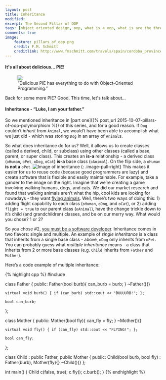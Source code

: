 ```yaml
---
layout: post
title: Inheritance
modified:
excerpt: The Second Pillar of OOP
tags: [object oriented design, oop, what is a oop, what is are the three pillars of object oriented design, encapsulation, polymorpish, inheritance, oop in c++, PIE, three pillars of oop, tutorial on OOP, programming, programming languages]
comments: true
image:
    feature: pillars_of_oop.png
    credit: F.M. Schmitt
    creditlink: http://www.fmschmitt.com/travels/spain/cordoba_province/cordoba-mosque/FirstExpansion.html
---
```


#### It's all about delicious… PIE!

<figure>
    <a href="http://www.epicurious.com/images/articlesguides/seasonalcooking/winter/key-lime-pie.jpg"><img src="http://www.epicurious.com/images/articlesguides/seasonalcooking/winter/key-lime-pie.jpg"></a>
    <figcaption>”Delicious PIE has everything to do with Object-Oriented Programming.”</figcaption>
</figure>

Back for some more PIE? Good. This time, let's talk about...

#### Inheritance - “Luke, I am your father.”

So we mentioned inheritance in [part one]({% post_url 2015-10-07-pillars-of-oop-polymorphism %}) of this series, and for a good reason. If `Dog` couldn’t *inherit* from `Animal`, we would’t have been able to accomplish what we just did   - which was storing `Dog` in an array of `Animal`s.

So what does inheritance do for us? Well, it allows us to create classes (called a derived, child, or subclass) using other classes (called a base, parent, or super class). This creates an **is-a** relationship - a derived class (`oHuman`, `oPet`, `oDog`, `oCat`) **is-a** base class (`oAnimal`). On the flip side, a `oHuman` **is not a** `oPet`. 
![Image of inheritance](http://www.derekyu.com/tigs/forums/tutorials/gmtut/gmtut-008.png)
{: .image-pull-right}
This makes it easier for us to reuse code (because good programmers are lazy) and create software that is flexible and easily maintainable. For example, take a gander to the image on the right. Imagine that we’re creating a game involving walking humans, dogs, and cats. We did our market research and found that walking animals aren’t what the hip, cool kids are looking for nowadays - they want [flying animals](http://i.ytimg.com/vi/QH2-TGUlwu4/hqdefault.jpg). Well, there’s two ways of doing this: 1) adding flight capability to each class (`oHuman`, `oDog`, and `oCat`), or 2) adding `flight = true` to our parent class (`oAnimal`), have the change trickle down to it’s child (and grandchildren) classes, and be on our merry way. What would you chose? 1 or 2?

So you chose #2, [you must be a software developer](https://bintrayblog.files.wordpress.com/2013/10/lazyness.jpg?w=630). Inheritance comes in two flavors: single and multiple. An example of *single inheritance* is a class that inherits from a single base class - above, `oDog` only inherits from `oPet`. You can probably guess what *multiple inheritance* means - a class that inherits from 2 or more base classes (e.g. `Child` inherits from `Father` and `Mother`).

Here’s a code example of multiple inheritance:

{% highlight cpp %}
#include <iostream>

class Father
{
public:
    Father(bool burb){ can_burb = burb; }
    ~Father(){}

    virtual void burb() { if (can_burb) std::cout << "BUUUURB!"; };

    bool can_burb;
};

class Mother
{
public:
    Mother(bool fly){ can_fly = fly; }
    ~Mother(){}

    virtual void fly() { if (can_fly) std::cout << "FLYING!"; };

    bool can_fly;
};

class Child : public Father,
	      public Mother
{
public:
    Child(bool burb, bool fly)
        : Father(burb),
          Mother(fly){}
    ~Child(){}
};

int main() {
    Child c(false, true);
    c.fly();
    c.burb();
}
{% endhighlight %}

 
